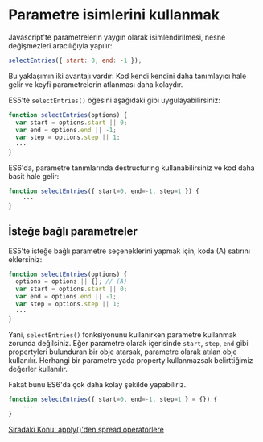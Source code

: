 # Parametre isimlerini kullanmak

Javascript'te parametrelerin yaygın olarak isimlendirilmesi, nesne değişmezleri aracılığıyla yapılır:

```js
selectEntries({ start: 0, end: -1 });
```

Bu yaklaşımın iki avantajı vardır: Kod kendi kendini daha tanımlayıcı hale gelir ve keyfi parametrelerin atlanması daha kolaydır.

ES5'te `selectEntries()` öğesini aşağıdaki gibi uygulayabilirsiniz:

```js
function selectEntries(options) {
  var start = options.start || 0;
  var end = options.end || -1;
  var step = options.step || 1;
  ···
}
```

ES6'da, parametre tanımlarında destructuring kullanabilirsiniz ve kod daha basit hale gelir:

```js
function selectEntries({ start=0, end=-1, step=1 }) {
    ···
}
```

## İsteğe bağlı parametreler

ES5'te isteğe bağlı parametre seçeneklerini yapmak için, koda (A) satırını eklersiniz:

```js
function selectEntries(options) {
  options = options || {}; // (A)
  var start = options.start || 0;
  var end = options.end || -1;
  var step = options.step || 1;
  ···
}
```

Yani, `selectEntries()` fonksiyonunu kullanırken parametre kullanmak zorunda değilsiniz. Eğer parametre olarak içerisinde `start`, `step`, `end` gibi propertyleri bulunduran bir obje atarsak, parametre olarak atılan obje kullanılır. Herhangi bir parametre yada property kullanmazsak belirttiğimiz değerler kullanılır.

Fakat bunu ES6'da çok daha kolay şekilde yapabiliriz.

```js
function selectEntries({ start=0, end=-1, step=1 } = {}) {
    ···
}
```

<a href="https://omergulcicek.github.io/es6/es6-temel-ozellikleri/applyden-spread-operatorlere">Sıradaki Konu: apply()'den spread operatörlere</a>
